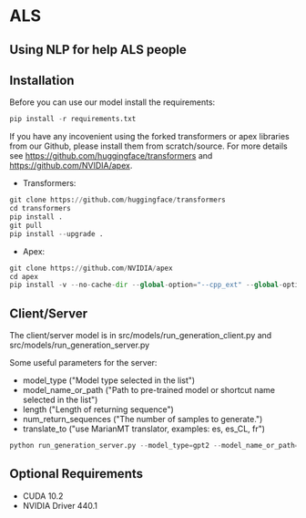 # ALS
## Using NLP for help ALS people

## Installation
Before you can use our model install the requirements:
```python
pip install -r requirements.txt
```
If you have any incovenient using the forked transformers or apex libraries from our Github, please install them from scratch/source. For more details see https://github.com/huggingface/transformers and https://github.com/NVIDIA/apex.

* Transformers:
```python
git clone https://github.com/huggingface/transformers
cd transformers
pip install .
git pull
pip install --upgrade .
```

* Apex:
```python
git clone https://github.com/NVIDIA/apex
cd apex
pip install -v --no-cache-dir --global-option="--cpp_ext" --global-option="--cuda_ext" ./
```

## Client/Server
The client/server model is in src/models/run_generation_client.py and src/models/run_generation_server.py

Some useful parameters for the server: 

* model_type ("Model type selected in the list")
* model_name_or_path ("Path to pre-trained model or shortcut name selected in the list")
* length ("Length of returning sequence")
* num_return_sequences ("The number of samples to generate.")
* translate_to ("use MarianMT translator, examples: es, es_CL, fr")

```python
python run_generation_server.py --model_type=gpt2 --model_name_or_path=gpt2 --length=10 --num_return_sequences=3
```

## Optional Requirements
- CUDA 10.2 
- NVIDIA Driver 440.1
